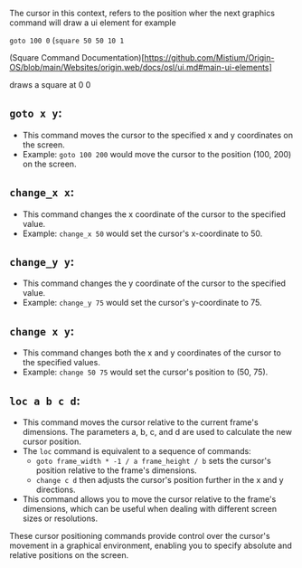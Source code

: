 The cursor in this context, refers to the position wher the next graphics command will draw a ui element
for example

`goto 100 0`
(`square 50 50 10 1`

(Square Command Documentation)[https://github.com/Mistium/Origin-OS/blob/main/Websites/origin.web/docs/osl/ui.md#main-ui-elements]

draws a square at 0 0

## `goto x y`:

- This command moves the cursor to the specified x and y coordinates on the screen.
- Example: `goto 100 200` would move the cursor to the position (100, 200) on the screen.

## `change_x x`:

- This command changes the x coordinate of the cursor to the specified value.
- Example: `change_x 50` would set the cursor's x-coordinate to 50.

## `change_y y`:

- This command changes the y coordinate of the cursor to the specified value.
- Example: `change_y 75` would set the cursor's y-coordinate to 75.

## `change x y`:

- This command changes both the x and y coordinates of the cursor to the specified values.
- Example: `change 50 75` would set the cursor's position to (50, 75).

## `loc a b c d`:

- This command moves the cursor relative to the current frame's dimensions. The parameters a, b, c, and d are used to calculate the new cursor position.
- The `loc` command is equivalent to a sequence of commands:
  - `goto frame_width * -1 / a frame_height / b` sets the cursor's position relative to the frame's dimensions.
  - `change c d` then adjusts the cursor's position further in the x and y directions.
- This command allows you to move the cursor relative to the frame's dimensions, which can be useful when dealing with different screen sizes or resolutions.

These cursor positioning commands provide control over the cursor's movement in a graphical environment, enabling you to specify absolute and relative positions on the screen.
